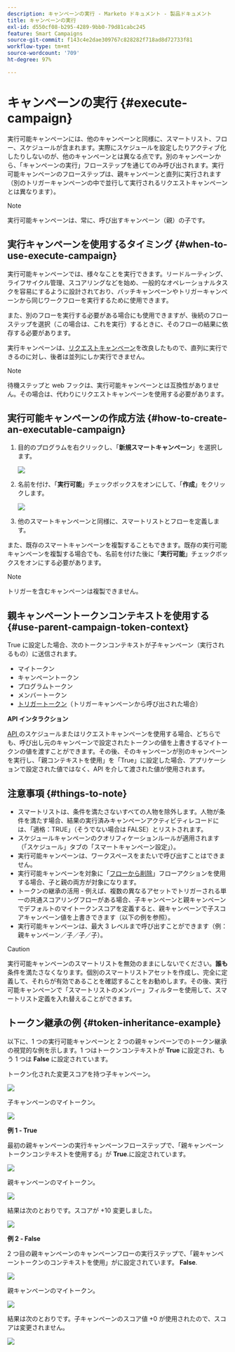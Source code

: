 ```yaml
---
description: キャンペーンの実行 - Marketo ドキュメント - 製品ドキュメント
title: キャンペーンの実行
exl-id: d550cf08-b295-4289-9bb0-79d81cabc245
feature: Smart Campaigns
source-git-commit: f143c4e2dae309767c828282f718ad8d72733f81
workflow-type: tm+mt
source-wordcount: '709'
ht-degree: 97%

---
```


# キャンペーンの実行 {#execute-campaign}

実行可能キャンペーンには、他のキャンペーンと同様に、スマートリスト、フロー、スケジュールが含まれます。実際にスケジュールを設定したりアクティブ化したりしないのが、他のキャンペーンとは異なる点です。別のキャンペーンから、「キャンペーンの実行」フローステップを通じてのみ呼び出されます。実行可能キャンペーンのフローステップは、親キャンペーンと直列に実行されます（別のトリガーキャンペーンの中で並行して実行されるリクエストキャンペーンとは異なります）。

>[!NOTE]
>
>実行可能キャンペーンは、常に、呼び出すキャンペーン（親）の子です。

## 実行キャンペーンを使用するタイミング {#when-to-use-execute-campaign}

実行可能キャンペーンでは、様々なことを実行できます。リードルーティング、ライフサイクル管理、スコアリングなどを始め、一般的なオペレーショナルタスクを容易にするように設計されており、バッチキャンペーンやトリガーキャンペーンから同じワークフローを実行するために使用できます。

また、別のフローを実行する必要がある場合にも使用できますが、後続のフローステップを選択（この場合は、これを実行）するときに、そのフローの結果に依存する必要があります。

実行キャンペーンは、[リクエストキャンペーン](/help/marketo/product-docs/core-marketo-concepts/smart-campaigns/flow-actions/request-campaign.md)を改良したもので、直列に実行できるのに対し、後者は並列にしか実行できません。

>[!NOTE]
>
>待機ステップと web フックは、実行可能キャンペーンとは互換性がありません。その場合は、代わりにリクエストキャンペーンを使用する必要があります。

## 実行可能キャンペーンの作成方法 {#how-to-create-an-executable-campaign}

1. 目的のプログラムを右クリックし、「**新規スマートキャンペーン**」を選択します。

   ![](assets/execute-campaign-1.png)

1. 名前を付け、「**実行可能**」チェックボックスをオンにして、「**作成**」をクリックします。

   ![](assets/execute-campaign-2.png)

1. 他のスマートキャンペーンと同様に、スマートリストとフローを定義します。

また、既存のスマートキャンペーンを複製することもできます。既存の実行可能キャンペーンを複製する場合でも、名前を付けた後に「**実行可能**」チェックボックスをオンにする必要があります。

>[!NOTE]
>
>トリガーを含むキャンペーンは複製できません。

## 親キャンペーントークンコンテキストを使用する {#use-parent-campaign-token-context}

True に設定した場合、次のトークンコンテキストが子キャンペーン（実行されるもの）に送信されます。

* マイトークン
* キャンペーントークン
* プログラムトークン
* メンバートークン
* [トリガートークン](/help/marketo/product-docs/marketo-sales-insight/msi-for-salesforce/features/tabs-in-the-msi-panel/interesting-moments/trigger-tokens-for-interesting-moments.md)（トリガーキャンペーンから呼び出された場合）

**API インタラクション**

[API ](https://developers.marketo.com/rest-api/assets/smart-campaigns/#batch)のスケジュールまたはリクエストキャンペーンを使用する場合、どちらでも、呼び出し元のキャンペーンで設定されたトークンの値を上書きするマイトークンの値を渡すことができます。その後、そのキャンペーンが別のキャンペーンを実行し、「親コンテキストを使用」を「True」に設定した場合、アプリケーションで設定された値ではなく、API を介して渡された値が使用されます。

## 注意事項 {#things-to-note}

* スマートリストは、条件を満たさないすべての人物を除外します。人物が条件を満たす場合、結果の実行済みキャンペーンアクティビティレコードには、「適格：TRUE」（そうでない場合は FALSE）とリストされます。
* スケジュールキャンペーンのクオリフィケーションルールが適用されます（「スケジュール」タブの「スマートキャンペーン設定」）。
* 実行可能キャンペーンは、ワークスペースをまたいで呼び出すことはできません。
* 実行可能キャンペーンを対象に「[フローから削除](/help/marketo/product-docs/core-marketo-concepts/smart-campaigns/flow-actions/remove-from-flow.md)」フローアクションを使用する場合、子と親の両方が対象になります。
* トークンの継承の活用 - 例えば、複数の異なるアセットでトリガーされる単一の共通スコアリングフローがある場合、子キャンペーンと親キャンペーンでデフォルトのマイトークンスコアを定義すると、親キャンペーンで子スコアキャンペーン値を上書きできます（以下の例を参照）。
* 実行可能キャンペーンは、最大 3 レベルまで呼び出すことができます（例：親キャンペーン／子／子／子）。

>[!CAUTION]
>
>実行可能キャンペーンのスマートリストを無効のままにしないでください。**誰も**&#x200B;条件を満たさなくなります。個別のスマートリストアセットを作成し、完全に定義して、それらが有効であることを確認することをお勧めします。その後、実行可能キャンペーンで「スマートリストのメンバー」フィルターを使用して、スマートリスト定義を入れ替えることができます。

## トークン継承の例 {#token-inheritance-example}

以下に、1 つの実行可能キャンペーンと 2 つの親キャンペーンでのトークン継承の視覚的な例を示します。1 つはトークンコンテキストが **True** に設定され、もう 1 つは **False** に設定されています。

トークン化された変更スコアを持つ子キャンペーン。

![](assets/execute-campaign-3.png)

子キャンペーンのマイトークン。

![](assets/execute-campaign-4.png)

**例 1 - True**

最初の親キャンペーンの実行キャンペーンフローステップで、「親キャンペーントークンコンテキストを使用する」が **True**.に設定されています。

![](assets/execute-campaign-5.png)

親キャンペーンのマイトークン。

![](assets/execute-campaign-6.png)

結果は次のとおりです。スコアが +10 変更しました。

![](assets/execute-campaign-7.png)

**例 2 - False**

2 つ目の親キャンペーンのキャンペーンフローの実行ステップで、「親キャンペーントークンのコンテキストを使用」がに設定されています。 **False**.

![](assets/execute-campaign-8.png)

親キャンペーンのマイトークン。

![](assets/execute-campaign-9.png)

結果は次のとおりです。子キャンペーンのスコア値 +0 が使用されたので、スコアは変更されません。

![](assets/execute-campaign-10.png)
